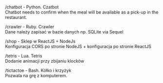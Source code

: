 /chatbot - Python. Czatbot\
  Chatbot needs to confirm when the meal will be available as a pick-up in the restaurant.
  
/crawler - Ruby. Crawler\
  Dane należy zapisać w bazie danych np. SQLite via Sequel
  
/shop - Sklep w ReactJS + NodeJs\
  Konfiguracja CORS po stronie NodeJS + konfiguracja po stronie ReactJS
  
/tetris - Lua. Tetris\
  Dodanie animacji przy zbijaniu klocków
  
/tictactoe - Bash. Kółko i krzyżyk\
  Pozwala na grę z komputerem.
